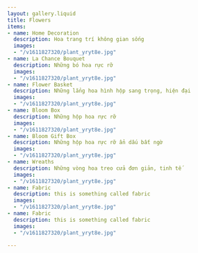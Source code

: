 ```yaml
---
layout: gallery.liquid
title: Flowers
items:
- name: Home Decoration
  description: Hoa trang trí không gian sống
  images:
  - "/v1611827320/plant_yryt8e.jpg"
- name: La Chance Bouquet
  description: Những bó hoa rực rỡ
  images:
  - "/v1611827320/plant_yryt8e.jpg"
- name: Flower Basket
  description: Những lẳng hoa hình hộp sang trọng, hiện đại
  images:
  - "/v1611827320/plant_yryt8e.jpg"
- name: Bloom Box
  description: Những hộp hoa rực rỡ
  images:
  - "/v1611827320/plant_yryt8e.jpg"
- name: Bloom Gift Box
  description: Những hộp hoa rực rỡ ẩn dấu bất ngờ
  images:
  - "/v1611827320/plant_yryt8e.jpg"
- name: Wreaths
  description: Những vòng hoa treo cửa đơn giản, tinh tế
  images:
  - "/v1611827320/plant_yryt8e.jpg"
- name: Fabric
  description: this is something called fabric
  images:
  - "/v1611827320/plant_yryt8e.jpg"
- name: Fabric
  description: this is something called fabric
  images:
  - "/v1611827320/plant_yryt8e.jpg"

---
```

